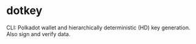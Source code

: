 # dotkey
CLI: Polkadot wallet and hierarchically deterministic (HD) key generation. Also sign and verify data.
